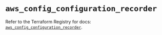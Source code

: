 # `aws_config_configuration_recorder`

Refer to the Terraform Registry for docs: [`aws_config_configuration_recorder`](https://registry.terraform.io/providers/hashicorp/aws/6.5.0/docs/resources/config_configuration_recorder).
